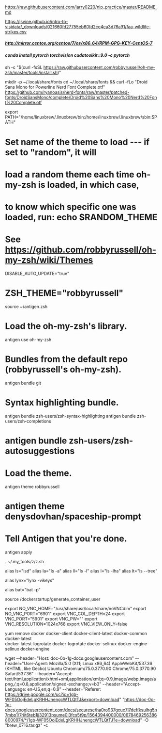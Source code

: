 https://raw.githubusercontent.com/larry0220/nlp_practice/master/README.md

https://jsvine.github.io/intro-to-visidata/_downloads/021660fd27755eb60fd2ce4ea3d76a91/faa-wildlife-strikes.csv

##### http://mirror.centos.org/centos/7/os/x86_64/RPM-GPG-KEY-CentOS-7
##### conda install pytorch torchvision cudatoolkit=9.0 -c pytorch

sh -c "$(curl -fsSL https://raw.githubusercontent.com/robbyrussell/oh-my-zsh/master/tools/install.sh)"

mkdir -p ~/.local/share/fonts
cd ~/.local/share/fonts && curl -fLo "Droid Sans Mono for Powerline Nerd Font Complete.otf" https://github.com/ryanoasis/nerd-fonts/raw/master/patched-fonts/DroidSansMono/complete/Droid%20Sans%20Mono%20Nerd%20Font%20Complete.otf



export PATH="/home/linuxbrew/.linuxbrew/bin:/home/linuxbrew/.linuxbrew/sbin:$PATH"

# Set name of the theme to load --- if set to "random", it will
# load a random theme each time oh-my-zsh is loaded, in which case,
# to know which specific one was loaded, run: echo $RANDOM_THEME
# See https://github.com/robbyrussell/oh-my-zsh/wiki/Themes
DISABLE_AUTO_UPDATE="true"
# ZSH_THEME="robbyrussell"

source ~/antigen.zsh

# Load the oh-my-zsh's library.
antigen use oh-my-zsh

# Bundles from the default repo (robbyrussell's oh-my-zsh).
antigen bundle git

# Syntax highlighting bundle.
antigen bundle zsh-users/zsh-syntax-highlighting
antigen bundle zsh-users/zsh-completions
# antigen bundle zsh-users/zsh-autosuggestions

# Load the theme.
antigen theme robbyrussell
# antigen theme denysdovhan/spaceship-prompt

# Tell Antigen that you're done.
antigen apply





. ~/.my_tools/z/z.sh

alias ls="lsd"
alias la="ls -a"
alias ll="ls -l"
alias l="ls -lha"
alias lt="ls --tree"

alias lynx="lynx -vikeys"

alias bat="bat -p"





source /dockerstartup/generate_container_user

export NO_VNC_HOME="/usr/share/usr/local/share/noVNCdim"
export NO_VNC_PORT="6901"
export VNC_COL_DEPTH=24
export VNC_PORT="5901"
export VNC_PW=""
export VNC_RESOLUTION=1024x768
export VNC_VIEW_ONLY=false



yum remove docker  docker-client docker-client-latest docker-common docker-latest \
                  docker-latest-logrotate docker-logrotate docker-selinux docker-engine-selinux docker-engine
                  
                  
                  
                  
wget --header="Host: doc-0o-1g-docs.googleusercontent.com" --header="User-Agent: Mozilla/5.0 (X11; Linux x86_64) AppleWebKit/537.36 (KHTML, like Gecko) Ubuntu Chromium/75.0.3770.90 Chrome/75.0.3770.90 Safari/537.36" --header="Accept: text/html,application/xhtml+xml,application/xml;q=0.9,image/webp,image/apng,*/*;q=0.8,application/signed-exchange;v=b3" --header="Accept-Language: en-US,en;q=0.9" --header="Referer: https://drive.google.com/uc?id=1gb-WF05OojEdeLgKRHHJnengcWTLQtTJ&export=download" "https://doc-0o-1g-docs.googleusercontent.com/docs/securesc/ha0ro937gcuc7l7deffksulhg5h7mbp1/7riit6teb1jj32913psume0i3fcs5t9p/1564394400000/06784692563868000974/*/1gb-WF05OojEdeLgKRHHJnengcWTLQtTJ?e=download" -O "brew_0716.tar.gz" -c                  
                  
